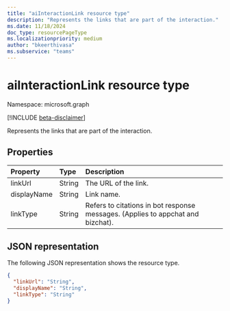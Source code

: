 ```yaml
---
title: "aiInteractionLink resource type"
description: "Represents the links that are part of the interaction."
ms.date: 11/18/2024
doc_type: resourcePageType
ms.localizationpriority: medium
author: "bkeerthivasa"
ms.subservice: "teams"
---
```


# aiInteractionLink resource type

Namespace: microsoft.graph

[!INCLUDE [beta-disclaimer](../../includes/beta-disclaimer.md)]

Represents the links that are part of the interaction. 

## Properties

| Property   | Type | Description |
|:---------------|:--------|:----------|
| linkUrl | String | The URL of the link. |
| displayName | String | Link name. |
| linkType | String | Refers to citations in bot response messages. (Applies to appchat and bizchat). |

## JSON representation

The following JSON representation shows the resource type.

<!--{
  "blockType": "resource",
  "optionalProperties": [],
  "keyProperty": "id",
  "baseType": "microsoft.graph.entity",
  "@odata.type": "microsoft.graph.aiInteractionLink"
}-->

```json
{
  "linkUrl": "String",
  "displayName": "String",
  "linkType": "String"
}
```
